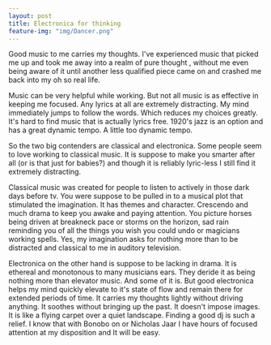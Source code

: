 ```yaml
---
layout: post
title: Electronica for thinking
feature-img: "img/Dancer.png"
---
```

Good music to me carries my thoughts. I've experienced music that picked me up and took me away into a  realm of pure thought , without me even being aware of it until another less qualified piece came on and crashed me back into my oh so real life.

Music can be very helpful while working. But not all music is as effective in keeping me focused. Any lyrics at all are extremely distracting. My mind immediately jumps to follow the words. Which reduces my choices greatly.  It's hard to find music that is actually lyrics free. 1920's jazz is an option and has a great dynamic tempo. A little too dynamic tempo.

So the two big contenders are classical and electronica.
Some people seem to love working to classical music. It is suppose to make you smarter after all (or is that just for babies?) and though it is reliably lyric-less I still find it extremely distracting.

Classical music was created for people to listen to actively in those dark days before tv. You were suppose to be pulled in to a musical plot that stimulated the imagination. It has themes and character. Crescendo and much drama to keep you awake and paying attention. You picture horses being driven at breakneck pace or storms on the horizon, sad rain reminding you of all the things you wish you could undo or magicians working spells.  Yes, my imagination asks for nothing more than to be distracted and classical to me in auditory television.

Electronica on the other hand is suppose to be lacking in drama. It is ethereal and monotonous to many musicians ears. They deride it as being nothing more than elevator music. And some of it is.
But good electronica helps my mind quickly elevate to it's state of flow and remain there for extended periods of time.  It carries my thoughts lightly without driving anything. It soothes without bringing up the past. It doesn't impose images. It is  like a flying carpet over a quiet landscape.  Finding a good dj is such a relief. I know that with Bonobo on or Nicholas Jaar I have hours of focused attention at my disposition and It will be easy.

